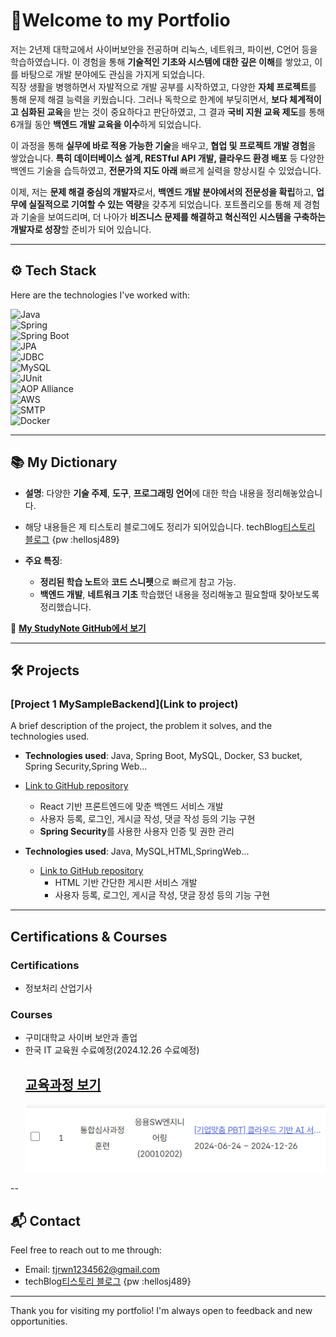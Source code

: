 
# 👋Welcome to my Portfolio

저는 2년제 대학교에서 사이버보안을 전공하며 리눅스, 네트워크, 파이썬, C언어 등을 학습하였습니다. 이 경험을 통해 **기술적인 기초와 시스템에 대한 깊은 이해**를 쌓았고, 이를 바탕으로 개발 분야에도 관심을 가지게 되었습니다.  
직장 생활을 병행하면서 자발적으로 개발 공부를 시작하였고, 다양한 **자체 프로젝트**를 통해 문제 해결 능력을 키웠습니다. 그러나 독학으로 한계에 부딪히면서, **보다 체계적이고 심화된 교육**을 받는 것이 중요하다고 판단하였고, 그 결과 **국비 지원 교육 제도**를 통해 6개월 동안 **백엔드 개발 교육을 이수**하게 되었습니다.
 
이 과정을 통해 **실무에 바로 적용 가능한 기술**을 배우고, **협업 및 프로젝트 개발 경험**을 쌓았습니다. **특히 데이터베이스 설계, RESTful API 개발, 클라우드 환경 배포** 등 다양한 백엔드 기술을 습득하였고, **전문가의 지도 아래** 빠르게 실력을 향상시킬 수 있었습니다.

이제, 저는 **문제 해결 중심의 개발자**로서, **백엔드 개발 분야에서의 전문성을 확립**하고, **업무에 실질적으로 기여할 수 있는 역량**을 갖추게 되었습니다. 포트폴리오를 통해 제 경험과 기술을 보여드리며, 더 나아가 **비즈니스 문제를 해결하고 혁신적인 시스템을 구축하는 개발자로 성장**할 준비가 되어 있습니다.


---

## ⚙️ Tech Stack

Here are the technologies I've worked with:

![Java](https://img.shields.io/badge/Java-007396?style=flat&logo=java&logoColor=white)  
![Spring](https://img.shields.io/badge/Spring-6DB33F?style=flat&logo=spring&logoColor=white)  
![Spring Boot](https://img.shields.io/badge/Spring%20Boot-6DB33F?style=flat&logo=springboot&logoColor=white)  
![JPA](https://img.shields.io/badge/JPA-007396?style=flat&logo=java&logoColor=white)  
![JDBC](https://img.shields.io/badge/JDBC-4479A1?style=flat&logo=java&logoColor=white)  
![MySQL](https://img.shields.io/badge/MySQL-4479A1?style=flat&logo=mysql&logoColor=white)  
![JUnit](https://img.shields.io/badge/JUnit-25A162?style=flat&logo=junit5&logoColor=white)  
![AOP Alliance](https://img.shields.io/badge/AOP%20Alliance-000000?style=flat)  
![AWS](https://img.shields.io/badge/AWS-232F3E?style=flat&logo=amazonaws&logoColor=white)  
![SMTP](https://img.shields.io/badge/SMTP-2E2E2E?style=flat&logo=smtp&logoColor=white)  
![Docker](https://img.shields.io/badge/Docker-2496ED?style=flat&logo=docker&logoColor=white)

---
## 📚 **My Dictionary**

- **설명**: 다양한 **기술 주제**, **도구**, **프로그래밍 언어**에 대한 학습 내용을 정리해놓았습니다.
- 해당 내용들은 제 티스토리 블로그에도 정리가 되어있습니다. techBlog[티스토리 블로그](https://view790.tistory.com/category) {pw :hellosj489}

- **주요 특징**:
  - **정리된 학습 노트**와 **코드 스니펫**으로 빠르게 참고 가능.
  - **백엔드 개발**, **네트워크 기초** 학습했던 내용을 정리해놓고 필요할때 찾아보도록 정리했습니다.

🔗 **[My StudyNote GitHub에서 보기](https://github.com/imsukju/MyStudyNote)**

---


## 🛠 Projects

### [Project 1 MySampleBackend](Link to project)
A brief description of the project, the problem it solves, and the technologies used.  
- **Technologies used**: Java, Spring Boot, MySQL, Docker, S3 bucket, Spring Security,Spring Web...
- [Link to GitHub repository](https://github.com/imsukju/MySampleBackend)
  - React 기반 프론트엔드에 맞춘 백엔드 서비스 개발
  - 사용자 등록, 로그인, 게시글 작성, 댓글 작성 등의 기능 구현
  - **Spring Security**를 사용한 사용자 인증 및 권한 관리

- **Technologies used**: Java, MySQL,HTML,SpringWeb...  
  - [Link to GitHub repository](https://github.com/imsukju/CodingTest)  
    - HTML 기반 간단한 게시판 서비스 개발    
    - 사용자 등록, 로그인, 게시글 작성, 댓글 장성 등의 기능 구현  
---

## Certifications & Courses  

### Certifications
- 정보처리 산업기사


### Courses
- 구미대학교 사이버 보안과 졸업
- 한국 IT 교육원 수료예정(2024.12.26 수료예정)
   ##  **[교육과정 보기](./커리큘럼.md)** 
    ![교육사진](./resource/교육.png)
  

--


## 📬 Contact

Feel free to reach out to me through:

- Email: [tjrwn1234562@gmail.com](mailto:tjrwn1234562@gmail.com)
- techBlog[티스토리 블로그](https://view790.tistory.com/category) {pw :hellosj489}

---

Thank you for visiting my portfolio! I'm always open to feedback and new opportunities.



